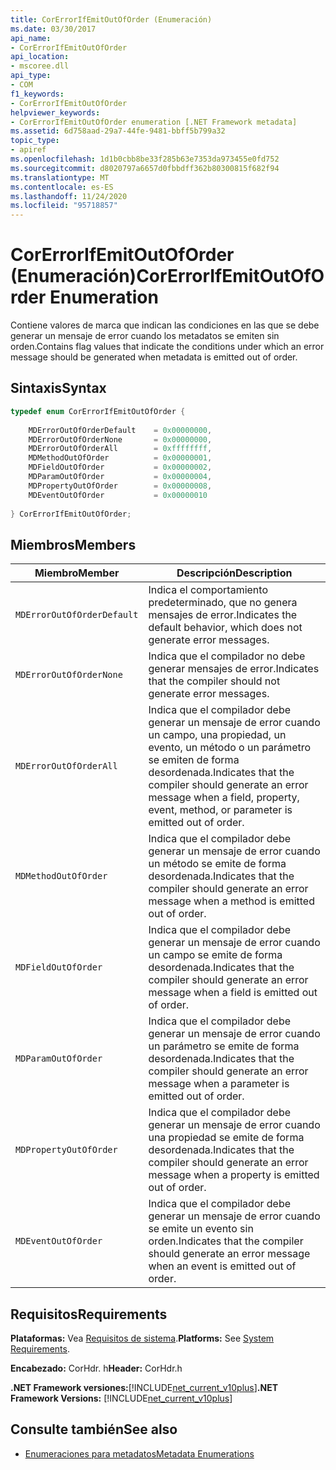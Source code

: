 ```yaml
---
title: CorErrorIfEmitOutOfOrder (Enumeración)
ms.date: 03/30/2017
api_name:
- CorErrorIfEmitOutOfOrder
api_location:
- mscoree.dll
api_type:
- COM
f1_keywords:
- CorErrorIfEmitOutOfOrder
helpviewer_keywords:
- CorErrorIfEmitOutOfOrder enumeration [.NET Framework metadata]
ms.assetid: 6d758aad-29a7-44fe-9481-bbff5b799a32
topic_type:
- apiref
ms.openlocfilehash: 1d1b0cbb8be33f285b63e7353da973455e0fd752
ms.sourcegitcommit: d8020797a6657d0fbbdff362b80300815f682f94
ms.translationtype: MT
ms.contentlocale: es-ES
ms.lasthandoff: 11/24/2020
ms.locfileid: "95718857"
---
```

# <a name="corerrorifemitoutoforder-enumeration"></a><span data-ttu-id="34330-102">CorErrorIfEmitOutOfOrder (Enumeración)</span><span class="sxs-lookup"><span data-stu-id="34330-102">CorErrorIfEmitOutOfOrder Enumeration</span></span>

<span data-ttu-id="34330-103">Contiene valores de marca que indican las condiciones en las que se debe generar un mensaje de error cuando los metadatos se emiten sin orden.</span><span class="sxs-lookup"><span data-stu-id="34330-103">Contains flag values that indicate the conditions under which an error message should be generated when metadata is emitted out of order.</span></span>  
  
## <a name="syntax"></a><span data-ttu-id="34330-104">Sintaxis</span><span class="sxs-lookup"><span data-stu-id="34330-104">Syntax</span></span>  
  
```cpp  
typedef enum CorErrorIfEmitOutOfOrder {  
  
    MDErrorOutOfOrderDefault    = 0x00000000,  
    MDErrorOutOfOrderNone       = 0x00000000,  
    MDErrorOutOfOrderAll        = 0xffffffff,  
    MDMethodOutOfOrder          = 0x00000001,  
    MDFieldOutOfOrder           = 0x00000002,  
    MDParamOutOfOrder           = 0x00000004,  
    MDPropertyOutOfOrder        = 0x00000008,  
    MDEventOutOfOrder           = 0x00000010  
  
} CorErrorIfEmitOutOfOrder;  
```  
  
## <a name="members"></a><span data-ttu-id="34330-105">Miembros</span><span class="sxs-lookup"><span data-stu-id="34330-105">Members</span></span>  
  
|<span data-ttu-id="34330-106">Miembro</span><span class="sxs-lookup"><span data-stu-id="34330-106">Member</span></span>|<span data-ttu-id="34330-107">Descripción</span><span class="sxs-lookup"><span data-stu-id="34330-107">Description</span></span>|  
|------------|-----------------|  
|`MDErrorOutOfOrderDefault`|<span data-ttu-id="34330-108">Indica el comportamiento predeterminado, que no genera mensajes de error.</span><span class="sxs-lookup"><span data-stu-id="34330-108">Indicates the default behavior, which does not generate error messages.</span></span>|  
|`MDErrorOutOfOrderNone`|<span data-ttu-id="34330-109">Indica que el compilador no debe generar mensajes de error.</span><span class="sxs-lookup"><span data-stu-id="34330-109">Indicates that the compiler should not generate error messages.</span></span>|  
|`MDErrorOutOfOrderAll`|<span data-ttu-id="34330-110">Indica que el compilador debe generar un mensaje de error cuando un campo, una propiedad, un evento, un método o un parámetro se emiten de forma desordenada.</span><span class="sxs-lookup"><span data-stu-id="34330-110">Indicates that the compiler should generate an error message when a field, property, event, method, or parameter is emitted out of order.</span></span>|  
|`MDMethodOutOfOrder`|<span data-ttu-id="34330-111">Indica que el compilador debe generar un mensaje de error cuando un método se emite de forma desordenada.</span><span class="sxs-lookup"><span data-stu-id="34330-111">Indicates that the compiler should generate an error message when a method is emitted out of order.</span></span>|  
|`MDFieldOutOfOrder`|<span data-ttu-id="34330-112">Indica que el compilador debe generar un mensaje de error cuando un campo se emite de forma desordenada.</span><span class="sxs-lookup"><span data-stu-id="34330-112">Indicates that the compiler should generate an error message when a field is emitted out of order.</span></span>|  
|`MDParamOutOfOrder`|<span data-ttu-id="34330-113">Indica que el compilador debe generar un mensaje de error cuando un parámetro se emite de forma desordenada.</span><span class="sxs-lookup"><span data-stu-id="34330-113">Indicates that the compiler should generate an error message when a parameter is emitted out of order.</span></span>|  
|`MDPropertyOutOfOrder`|<span data-ttu-id="34330-114">Indica que el compilador debe generar un mensaje de error cuando una propiedad se emite de forma desordenada.</span><span class="sxs-lookup"><span data-stu-id="34330-114">Indicates that the compiler should generate an error message when a property is emitted out of order.</span></span>|  
|`MDEventOutOfOrder`|<span data-ttu-id="34330-115">Indica que el compilador debe generar un mensaje de error cuando se emite un evento sin orden.</span><span class="sxs-lookup"><span data-stu-id="34330-115">Indicates that the compiler should generate an error message when an event is emitted out of order.</span></span>|  
  
## <a name="requirements"></a><span data-ttu-id="34330-116">Requisitos</span><span class="sxs-lookup"><span data-stu-id="34330-116">Requirements</span></span>  

 <span data-ttu-id="34330-117">**Plataformas:** Vea [Requisitos de sistema](../../get-started/system-requirements.md).</span><span class="sxs-lookup"><span data-stu-id="34330-117">**Platforms:** See [System Requirements](../../get-started/system-requirements.md).</span></span>  
  
 <span data-ttu-id="34330-118">**Encabezado:** CorHdr. h</span><span class="sxs-lookup"><span data-stu-id="34330-118">**Header:** CorHdr.h</span></span>  
  
 <span data-ttu-id="34330-119">**.NET Framework versiones:**[!INCLUDE[net_current_v10plus](../../../../includes/net-current-v10plus-md.md)]</span><span class="sxs-lookup"><span data-stu-id="34330-119">**.NET Framework Versions:** [!INCLUDE[net_current_v10plus](../../../../includes/net-current-v10plus-md.md)]</span></span>  
  
## <a name="see-also"></a><span data-ttu-id="34330-120">Consulte también</span><span class="sxs-lookup"><span data-stu-id="34330-120">See also</span></span>

- [<span data-ttu-id="34330-121">Enumeraciones para metadatos</span><span class="sxs-lookup"><span data-stu-id="34330-121">Metadata Enumerations</span></span>](metadata-enumerations.md)
